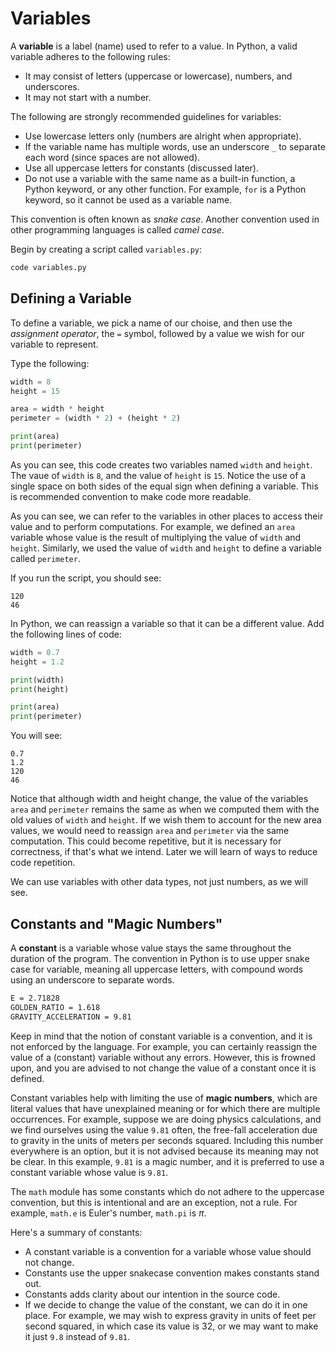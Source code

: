 # Variables

A **variable** is a label (name) used to refer to a value. In Python,
a valid variable adheres to the following rules:

- It may consist of letters (uppercase or lowercase), numbers, and underscores.
- It may not start with a number.

The following are strongly recommended guidelines for variables:

- Use lowercase letters only (numbers are alright when appropriate).
- If the variable name has multiple words, use an underscore `_` to
separate each word (since spaces are not allowed).
- Use all uppercase letters for constants (discussed later).
- Do not use a variable with the same name as a built-in function,
a Python keyword, or any other function. For example, `for` is a Python
keyword, so it cannot be used as a variable name.

This convention is often known as *snake case*. Another convention
used in other programming languages is called *camel case*.

Begin by creating a script called `variables.py`:

```bash
code variables.py
```

## Defining a Variable

To define a variable, we pick a name of our choise, and then use the
*assignment operator*, the `=` symbol, followed by a value we wish
for our variable to represent.

Type the following:

```python
width = 8
height = 15

area = width * height
perimeter = (width * 2) + (height * 2)

print(area)
print(perimeter)
```

As you can see, this code creates two variables named `width` and `height`.
The vaue of `width` is `8`, and the value of `height` is `15`. Notice the
use of a single space on both sides of the equal sign when defining a variable.
This is recommended convention to make code more readable.

As you can see, we can refer to the variables in other places to access their
value and to perform computations. For example, we defined an `area` variable
whose value is the result of multiplying the value of `width` and `height`.
Similarly, we used the value of `width` and `height` to define a variable called
`perimeter`.

If you run the script, you should see:

```text
120
46
```

In Python, we can reassign a variable so that it can be a different value.
Add the following lines of code:

```python
width = 0.7
height = 1.2

print(width)
print(height)

print(area)
print(perimeter)
```

You will see:

```text
0.7
1.2
120
46
```

Notice that although width and height change, the value of the variables
`area` and `perimeter` remains the same as when we computed them with
the old values of `width` and `height`. If we wish them to account for
the new area values, we would need to reassign `area` and `perimeter`
via the same computation. This could become repetitive, but it is necessary
for correctness, if that's what we intend. Later we will learn of ways
to reduce code repetition.

We can use variables with other data types, not just numbers, as we will see.

## Constants and "Magic Numbers"

A **constant** is a variable whose value stays the same throughout the
duration of the program. The convention in Python is to use upper snake
case for variable, meaning all uppercase letters, with compound words
using an underscore to separate words.

```bash
E = 2.71828
GOLDEN_RATIO = 1.618
GRAVITY_ACCELERATION = 9.81
```

Keep in mind that the notion of constant variable is a convention, and
it is not enforced by the language. For example, you can certainly
reassign the value of a (constant) variable without any errors.
However, this is frowned upon, and you are advised to not change the
value of a constant once it is defined.

Constant variables help with limiting the use of **magic numbers**,
which are literal values that have unexplained meaning or for which there are
multiple occurrences. For example, suppose we are doing physics calculations,
and we find ourselves using the value `9.81` often, the free-fall acceleration
due to gravity in the units of meters per seconds squared. Including this number
everywhere is an option, but it is not advised because its meaning may not be clear.
In this example, `9.81` is a magic number, and it is preferred to use a constant
variable whose value is  `9.81`.

The `math` module has some constants which do not adhere to the uppercase
convention, but this is intentional and are an exception, not a rule.
For example, `math.e` is Euler's number, `math.pi` is $\pi$.

Here's a summary of constants:

- A constant variable is a convention for a variable whose value should not change.
- Constants use the upper snakecase convention makes constants stand out.
- Constants adds clarity about our intention in the source code.
- If we decide to change the value of the constant, we can do it in one place.
For example, we may wish to express gravity in units of feet per second squared,
in which case its value is 32, or we may want to make it just `9.8` instead of `9.81`.
